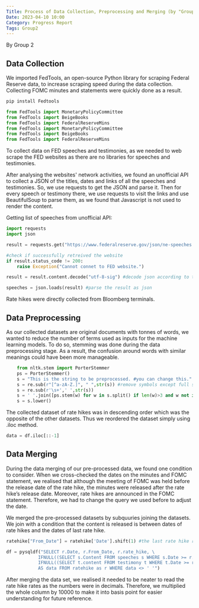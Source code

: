 ```yaml
---
Title: Process of Data Collection, Preprocessing and Merging (by "Group 2")
Date: 2023-04-10 10:00
Category: Progress Report
Tags: Group2
---
```


By Group 2

## Data Collection

We imported FedTools, an open-source Python library for scraping Federal Reserve data, to increase scraping speed during the data collection. Collecting FOMC minutes and statements were quickly done as a result.

```bash
pip install Fedtools
```

```python
from FedTools import MonetaryPolicyCommittee
from FedTools import BeigeBooks
from FedTools import FederalReserveMins
from FedTools import MonetaryPolicyCommittee
from FedTools import BeigeBooks
from FedTools import FederalReserveMins
```

To collect data on FED speeches and testimonies, as we needed to web scrape the FED websites as there are no libraries for speeches and testimonies. 

After analysing the websites' network activities, we found an unofficial API to collect a JSON of the titles, dates and links of all the speeches and testimonies. So, we use requests to get the JSON and parse it. Then for every speech or testimony there, we use requests to visit the links and use BeautifulSoup to parse them, as we found that Javascript is not used to render the content.

Getting list of speeches from unofficial API:

```python
import requests
import json

result = requests.get("https://www.federalreserve.gov/json/ne-speeches.json")

#check if successfully retreived the website
if result.status_code != 200:
    raise Exception("Cannot connet to FED website.")

result = result.content.decode("utf-8-sig") #decode json according to the websites encoding

speeches = json.loads(result) #parse the result as json
```

Rate hikes were directly collected from Bloomberg terminals.  


## Data Preprocessing


As our collected datasets are original documents with tonnes of words, we wanted to reduce the number of terms used as inputs for the machine learning models.  To do so, stemming was done during the data preprocessing stage. As a result, the confusion around words with similar meanings could have been more manageable.


```python
    from nltk.stem import PorterStemmer
    ps = PorterStemmer()
    s = "This is the string to be preprocessed. #you can change this."
    s = re.sub(r"[^a-zA-Z.]", " ",str(s)) #remove symbols except full stop.
    s = re.sub(r'\s+',' ',str(s))
    s = ' '.join([ps.stem(w) for w in s.split() if len(w)>3 and w not in stop_words])
    s = s.lower()
```

The collected dataset of rate hikes was in descending order which was the opposite of the other datasets. Thus we reordered the dataset simply using .iloc method.


```python
data = df.iloc[::-1]

```



## Data Merging

During the data merging of our pre-processed data, we found one condition to consider.  When we cross-checked the dates on the minutes and  FOMC statement, we realised that although the meeting of FOMC was held before the release date of the rate hike, the minutes were released after the rate hike’s release date. Moreover, rate hikes are announced in the FOMC statement. Therefore, we had to change the query we used before to adjust the date.

We merged the pre-processed datasets by subquuries joining the datasets. We join with a condition that the content is released is between dates of rate hikes and the dates of last rate hike.



```python
ratehike["From_Date"] = ratehike['Date'].shift(1) #the last rate hike release date

df = pysqldf("SELECT r.Date, r.From_Date, r.rate_hike, \
            IFNULL((SELECT s.Content FROM speeches s WHERE s.Date >= r.From_Date AND s.Date < r.Date),'') || ' ' ||\
            IFNULL((SELECT t.content FROM testimony t WHERE t.Date >= r.From_Date AND t.Date < r.Date),'') \
            AS data FROM ratehike as r WHERE data <> ' '")            
```


After merging the data set, we realised it needed to be neater to read the rate hike rates as the numbers were in decimals. Therefore, we multiplied the whole column by 10000 to make it into basis point for easier understanding for future reference.
